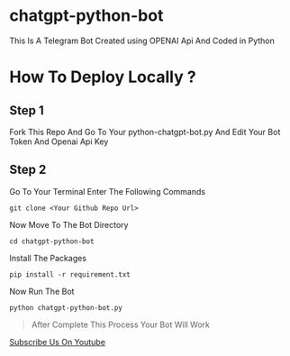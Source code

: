 # chatgpt-python-bot
This Is A Telegram Bot Created using OPENAI Api And Coded in Python

# How To Deploy Locally ?
## Step 1
Fork This Repo And Go To Your python-chatgpt-bot.py And Edit Your Bot Token And Openai Api Key

## Step 2
Go To Your Terminal Enter The Following Commands


```git clone <Your Github Repo Url>```

Now Move To The Bot Directory


```cd chatgpt-python-bot```

Install The Packages

```pip install -r requirement.txt ```

Now Run The Bot

```python chatgpt-python-bot.py```

> After Complete This Process Your Bot Will Work

[Subscribe Us On Youtube](https://youtube.com/@Armanidrisi1)
